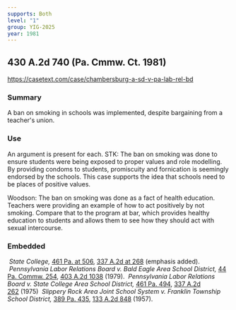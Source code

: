 ```yaml
---
supports: Both
level: "1"
group: YIG-2025
year: 1981
---
```

## 430 A.2d 740 (Pa. Cmmw. Ct. 1981)

https://casetext.com/case/chambersburg-a-sd-v-pa-lab-rel-bd

### Summary

A ban on smoking in schools was implemented, despite bargaining from a teacher's union. 

### Use

An argument is present for each.
STK: The ban on smoking was done to ensure students were being exposed to proper values and role modelling. By providing condoms to students, promiscuity and fornication is seemingly endorsed by the schools. This case supports the idea that schools need to be places of positive values.

Woodson: The ban on smoking was done as a fact of health education. Teachers were providing an example of how to act positively by not smoking. Compare that to the program at bar, which provides healthy education to students and allows them to see how they should act with sexual intercourse.

### Embedded

 _State College,_ [461 Pa. at 506](https://casetext.com/case/pennsylvania-l-r-bd-v-state-col-a-s-d#p506), [337 A.2d at 268](https://casetext.com/case/pennsylvania-l-r-bd-v-state-col-a-s-d#p268) (emphasis added).
 _Pennsylvania Labor Relations Board v. Bald Eagle Area School District,_ [44 Pa. Commw. 254](https://casetext.com/case/pa-labor-rel-bd-v-bald-eagle-area-sd), [403 A.2d 1038](https://casetext.com/case/pa-labor-rel-bd-v-bald-eagle-area-sd) (1979).
 _Pennsylvania Labor Relations Board v. State College Area School District,_ [461 Pa. 494](https://casetext.com/case/pennsylvania-l-r-bd-v-state-col-a-s-d), [337 A.2d 262](https://casetext.com/case/pennsylvania-l-r-bd-v-state-col-a-s-d) (1975)
 _Slippery Rock Area Joint School System v. Franklin Township School District,_ [389 Pa. 435](https://casetext.com/case/slippery-rock-sys-v-franklin-twp-dist), [133 A.2d 848](https://casetext.com/case/slippery-rock-sys-v-franklin-twp-dist) (1957).
 